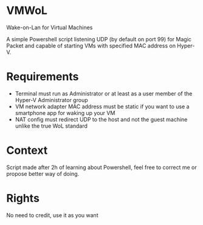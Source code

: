 # VMWoL
Wake-on-Lan for Virtual Machines

A simple Powershell script listening UDP (by default on port 99) for Magic Packet and capable of starting VMs with specified MAC address on Hyper-V.

# Requirements
- Terminal must run as Administrator or at least as a user member of the Hyper-V Administrator group
- VM network adapter MAC address must be static if you want to use a smartphone app for waking up your VM
- NAT config must redirect UDP to the host and not the guest machine unlike the true WoL standard

# Context
Script made after 2h of learning about Powershell, feel free to correct me or propose better way of doing.

# Rights
No need to credit, use it as you want
